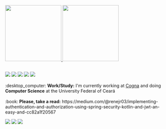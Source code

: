 
<div>
  <a href="https://github.com/reness0">
  <img height="180em" src="https://github-readme-stats.vercel.app/api?username=rene-kt&show_icons=true&theme=react&include_all_commits=true&count_private=true"/>
      <a href="#"><img height="180em" src="https://github-readme-stats.vercel.app/api/top-langs/?username=rene-kt&layout=compact&theme=react"></a>

</div>  




<p align="left">
  
   <br>
  <img src="https://img.shields.io/badge/Java-ED8B00?style=for-the-badge&logo=java&logoColor=white">
  <img src = "https://img.shields.io/badge/Spring-6DB33F?style=for-the-badge&logo=spring&logoColor=white">
  <img src="https://img.shields.io/badge/Flutter-02569B?style=for-the-badge&logo=flutter&logoColor=white">
  <img src = "https://img.shields.io/badge/TypeScript-007ACC?style=for-the-badge&logo=typescript&logoColor=white">
   <img src = "https://img.shields.io/badge/Kotlin-0095D5?&style=for-the-badge&logo=kotlin&logoColor=white">
  <br>
  <br>
:desktop_computer: <strong>Work/Study:</strong> I'm currently working at <a href="https://www.cogna.com.br/">Cogna</a> and doing <strong>Computer Science</strong> at the University Federal of Ceará	 
  <br>
  <br>
:book: <strong>Please, take a read:</strong> https://medium.com/@renejr03/implementing-authentication-and-authorization-using-spring-security-kotlin-and-jwt-an-easy-and-cc82a1f20567
</p>

<p align="left">
<a href="mailto:renejr.arraes286@gmail.com" alt="Gmail">
<img src="https://img.shields.io/badge/Gmail-D14836?style=for-the-badge&logo=gmail&logoColor=white" /></a>
  
<a href="https://www.linkedin.com/in/renê-júnior-55901b198/" alt="Linkedin">
<img src="https://img.shields.io/badge/LinkedIn-0077B5?style=for-the-badge&logo=linkedin&logoColor=white" /></a>

<a href="https://t.me/renejr03" alt = "Telegram">
  <img src="https://img.shields.io/badge/Telegram-2CA5E0?style=for-the-badge&logo=telegram&logoColor=white"></a>
  

 
 

